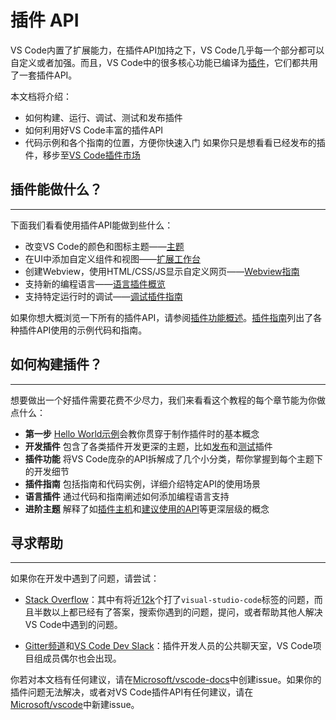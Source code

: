 # 插件 API
VS Code内置了扩展能力，在插件API加持之下，VS Code几乎每一个部分都可以自定义或者加强。而且，VS Code中的很多核心功能已编译为[插件](https://github.com/Microsoft/vscode/tree/master/extensions)，它们都共用了一套插件API。

本文档将介绍：
- 如何构建、运行、调试、测试和发布插件
- 如何利用好VS Code丰富的插件API
- 代码示例和各个指南的位置，方便你快速入门
如果你只是想看看已经发布的插件，移步至[VS Code插件市场](https://marketplace.visualstudio.com/vscode)

## 插件能做什么？
---

下面我们看看使用插件API能做到些什么：
- 改变VS Code的颜色和图标主题——[主题](/extension-capabilities/theming.md)
- 在UI中添加自定义组件和视图——[扩展工作台](/extension-capabilities/extending-workbench.md)
- 创建Webview，使用HTML/CSS/JS显示自定义网页——[Webview指南](/extension-guides/webview.md)
- 支持新的编程语言——[语言插件概览](/language-extensions/README.md)
- 支持特定运行时的调试——[调试插件指南](/extension-guides/debugger-extension.md)

如果你想大概浏览一下所有的插件API，请参阅[插件功能概述](/extension-capabilities/README.md)。[插件指南](/extension-guides/README.md)列出了各种插件API使用的示例代码和指南。

## 如何构建插件？
---

想要做出一个好插件需要花费不少尽力，我们来看看这个教程的每个章节能为你做点什么：

- **第一步** [Hello World示例]()会教你贯穿于制作插件时的基本概念
- **开发插件** 包含了各类插件开发更深的主题，比如[发布]()和[测试]()插件
- **插件功能** 将VS Code庞杂的API拆解成了几个小分类，帮你掌握到每个主题下的开发细节
- **插件指南** 包括指南和代码实例，详细介绍特定API的使用场景
- **语言插件** 通过代码和指南阐述如何添加编程语言支持
- **进阶主题** 解释了如[插件主机](/advanced-topics/extension-host.md)和[建议使用的API](/advanced-topics/using-proposed-api.md)等更深层级的概念

## 寻求帮助
---

如果你在开发中遇到了问题，请尝试：
- [ Stack Overflow](https://stackoverflow.com/questions/tagged/visual-studio-code)：其中有将近[12k](https://stackoverflow.com/questions/tagged/visual-studio-code)个打了`visual-studio-code`标签的问题，而且半数以上都已经有了答案，搜索你遇到的问题，提问，或者帮助其他人解决VS Code中遇到的问题。

- [Gitter频道](https://gitter.im/Microsoft/vscode)和[VS Code Dev Slack](https://join.slack.com/t/vscode-dev-community/shared_invite/enQtMjIxOTgxNDE3NzM0LWU5M2ZiZDU1YjBlMzdlZjA2YjBjYzRhYTM5NTgzMTAxMjdiNWU0ZmQzYWI3MWU5N2Q1YjBiYmQ4MzY0NDE1MzY)：插件开发人员的公共聊天室，VS Code项目组成员偶尔也会出现。

你若对本文档有任何建议，请在[Microsoft/vscode-docs](https://github.com/Microsoft/vscode-docs/issues)中创建issue。如果你的插件问题无法解决，或者对VS Code插件API有任何建议，请在[Microsoft/vscode](https://github.com/Microsoft/vscode/issues)中新建issue。